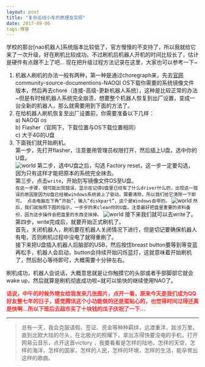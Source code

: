 ```yaml
---
layout: post   
title: "复杂巡线小车的原理及实现"    
date: 2017-09-06     
tags:博客   
---
```




学校的那台[nao机器人]系统版本比较低了，官方慢慢的不支持了，所以我就给它来了一次升级，好在刷机比较成功。不过刷机后机器人开机的时间比较长了，估计是硬件有点跟不上了吧...  现在把升级过程方法记录在这里，大家也可以参考一下~            

1. 机器人刷机的办法一般有两种，第一种是通过choregraph来，先去[官网](https://www.ald.softbankrobotics.com/en)community-source-documentions-NAOQI OS下载你需要的系统镜像文件版本，然后再去chore（连接-高级-更新机器人系统），这种是比较正常的办法~但是有时候机器人系统完全崩溃，想要整个机器人恢复到出厂设置，变成一台全新的机器人，那么就需要用到下面的方法了。
2. 在给机器人刷机恢复至出厂设置前，你需要准备以下几样：<br>
a) NAOQI os<br>
b) Flasher（官网下，下载位置与OS下载位置相同）<br>
c) 大于4G的U盘<br>
3. 下面我们就开始刷机。<br>
第一步，先打开flasher，注意要用管理员权限打开，然后插上U盘，选中你的U盘。<br>
![world](http://omjh2j5h3.bkt.clouddn.com/nao%E6%9C%BA%E5%99%A8%E4%BA%BA%E5%88%B7%E6%9C%BA%E6%96%87%E7%AB%A0/2.png)
第二步，选中U盘之后，勾选 Factory reset，这一步一定要勾选，因为只有这样才能把原本的系统完全抹去。<br>
第三步，点击`write`，开始刻写镜像文件OS至U盘。<br>
`在这一步骤，很可能出现错误，显示在记得U盘里已经有了什么driver什么的，出现这一错误的原因是因为U盘已经被windows系统装上了驱动，需要清除，所以我们给它清除一下即可。
点击电脑左下角“开始”，输入“diskpart”，这个是Windows自带的。`
![world](http://omjh2j5h3.bkt.clouddn.com/nao%E6%9C%BA%E5%99%A8%E4%BA%BA%E5%88%B7%E6%9C%BA%E6%96%87%E7%AB%A0/1.png)
`然后，我们就按照下图的指示，一步步的来clean你的U盘。注意最好把盘里重要的资料备份，因为这步操作会把盘里的东西全抹掉。`
![world](http://omjh2j5h3.bkt.clouddn.com/nao%E6%9C%BA%E5%99%A8%E4%BA%BA%E5%88%B7%E6%9C%BA%E6%96%87%E7%AB%A0/3.png)
接下来我们就可以去write了。<br>
第四步，write完成后，就要开始正式刷机了。<br>
首先，关闭机器人，刷机要在机器人关闭情况下进行，但是切记要确保机器人有电，否则刷机过程中没电了就得重刷了。<br>
接下来把U盘插入机器人后脑部的USB，然后按住breast button要等到等变蓝再松手，机器人会启动，button会持续开始闪烁蓝灯，这就意味着开始刷机了，然后耐心等待即可，大概需要十分钟左右。

刷机成功，机器人会说话，大概意思就是让你触摸它的头部或者手部脚部它就会wake up，然后就算是刷机彻底成功啦~就可以愉快的继续使用NAO了。<br>


<p style="color: #FF2D2D">
<strong>话说，中午的时候外甥女给我发来几张图片，点开一看，原来今天是我们成为QQ好友整七年的日子，感觉腾讯这个小功能做的还是蛮贴心的，也觉得时间过得还真是快啊...所以下班后去超市买了十块钱的瓜子庆祝了一下...</strong>
</p>




----------
> 总有一天，我会克服请假、签证、资金等种种羁绊，远渡重洋，跋涉万里，直到北欧大陆的尽头，在北极光的照耀下，拿出冻得快要没电的手机，打开网易云音乐，点开这首victory ，我要看看是怎样的陆地，怎样的天空，怎样的海洋，怎样的国家，怎样的人民，怎样的环境，怎样的生活，能孕育出这样的歌曲。
<br>




